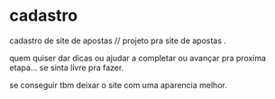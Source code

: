 # cadastro
cadastro de site de apostas // projeto pra site de apostas .

quem quiser dar dicas ou ajudar a completar ou avançar pra proxima etapa... se sinta livre pra fazer. 

se conseguir tbm deixar o site com uma aparencia melhor.
